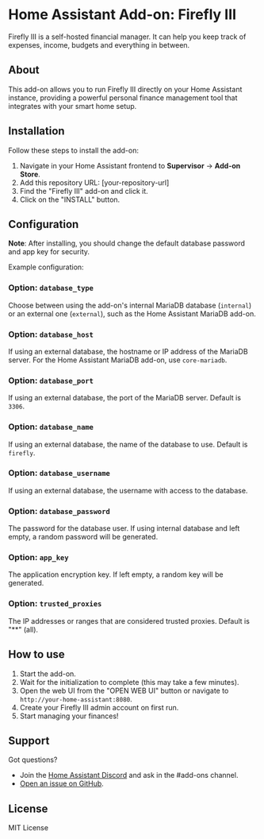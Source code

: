 # Home Assistant Add-on: Firefly III

Firefly III is a self-hosted financial manager. It can help you keep track of expenses, income, budgets and everything in between.

## About

This add-on allows you to run Firefly III directly on your Home Assistant instance, providing a powerful personal finance management tool that integrates with your smart home setup.

## Installation

Follow these steps to install the add-on:

1. Navigate in your Home Assistant frontend to **Supervisor** -> **Add-on Store**.
2. Add this repository URL: [your-repository-url]
3. Find the "Firefly III" add-on and click it.
4. Click on the "INSTALL" button.

## Configuration

**Note**: After installing, you should change the default database password and app key for security.

Example configuration:


### Option: `database_type`

Choose between using the add-on's internal MariaDB database (`internal`) or an external one (`external`), such as the Home Assistant MariaDB add-on.

### Option: `database_host`

If using an external database, the hostname or IP address of the MariaDB server. For the Home Assistant MariaDB add-on, use `core-mariadb`.

### Option: `database_port`

If using an external database, the port of the MariaDB server. Default is `3306`.

### Option: `database_name`

If using an external database, the name of the database to use. Default is `firefly`.

### Option: `database_username`

If using an external database, the username with access to the database.

### Option: `database_password`

The password for the database user. If using internal database and left empty, a random password will be generated.

### Option: `app_key`

The application encryption key. If left empty, a random key will be generated.

### Option: `trusted_proxies`

The IP addresses or ranges that are considered trusted proxies. Default is "**" (all).

## How to use

1. Start the add-on.
2. Wait for the initialization to complete (this may take a few minutes).
3. Open the web UI from the "OPEN WEB UI" button or navigate to `http://your-home-assistant:8080`.
4. Create your Firefly III admin account on first run.
5. Start managing your finances!

## Support

Got questions?

- Join the [Home Assistant Discord](https://discord.gg/home-assistant) and ask in the #add-ons channel.
- [Open an issue on GitHub](your-repository-url/issues).

## License

MIT License
